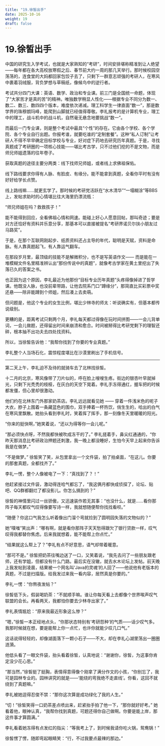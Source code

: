 ```yaml
---
title: "19.徐皙出手"
date: 2025-10-16
weight: 19
draft: false
---
```



# 19.徐皙出手

中国的研究生入学考试，也就是大家熟知的“考研”，时间安排堪称精准到让人绝望——每年都在各大高校放寒假之后、春节前大约一周的那几天举行。那时候校园空荡荡的，连食堂的大妈都回家包饺子去了，只剩下一群意志顽强的考研人，在寒风中裹着羽绒服，背负梦想与草稿纸，像候鸟中的逆行者。

考试共分四门大课：英语、数学、政治和专业课。前三门是全国统一命题，体现了“大家苦才是真的苦”的精神。唯独数学稍显人性化——根据专业不同分为数一、数二、数三、数四四个版本，难度依次递减。理工科学生一律直面“数一”，那是数学界的珠穆朗玛峰，能爬到山脚就已经值得尊敬。李礼报考的是计算机专业，理工中的理工，战斗机中的战斗机，自然毫无悬念地要挑战“数一”。

而最后一门专业课，则是整个考试中最具“个性”的存在。它由各个学校、各个学院、各个专业自行出题。你报考谁，就要吃谁的“定制套餐”。这种“私人订制”让考研人不得不早早确定目标学校与专业，好对症下药地去研究历年真题。于是，寻找真题成了考研圈的一项核心技能——堪比考古学，只不过他们挖的不是文物，而是师兄师姐遗落的往年卷子。

获取真题的途径主要分两类：线下找师兄师姐，或者线上求佛祖保佑。

线下路线要求你得有人脉、有脸皮、有缘分。能不能拿到真题，全看你平时有没有好好给学长点赞。

线上路线嘛……就更玄学了。那时候的考研党活跃在“水木清华”“一塌糊涂”等BBS上，发帖求助时的心情堪比往大海里扔漂流瓶：

“师兄师姐在吗？救救孩子！”

能不能得到回应，全看佛祖心情和网速。能碰上好心人愿意回帖，那叫奇迹；要是对方还恰好有资料并乐意分享，那基本可以直接被提名“考研界诺贝尔扶小朋友过马路奖”。

于是，在那个互联网刚起步、纸质资料还占主导的年代，聪明是天赋，资料是命脉。有人靠真题起飞，有人靠运气翻车。

在那段岁月里，最顶级的技能不是解微积分，也不是写英语作文—— 而是能在一堆模糊文件名里精准辨认出“那份传说中的真题”，就像考古学家在黄土里挖出了失落已久的答案之书。

也正因为这个原因，李礼最近为他那份“目标专业历年真题”头疼得像掉进了哲学课。他既没人脉，也没前辈带路，让他去院系门口“蹲缘分”，那简直比买彩票中奖还悬——除非能蹲到个师姐，然后凑上去卖萌。

但问题是，他这个专业的女生比例，堪比少林寺的师太：听说确实有，但基本都传说级别。

更糟的是，距离考试只剩两个月，李礼每天都过得像在玩时间拼图——一会儿背单词，一会儿做题，还得留出时间来崩溃和愈合。时间被掰得比考研党剩下的理智还碎，根本抽不出功夫去四处找资料。

所以，当徐皙告诉他：“我帮你找到了你要的专业真题。”

李礼整个人当场石化，震惊程度堪比在沙漠里刷出了手机信号。

---

第二天上午，李礼迫不及待的就骑车去了北林找徐皙。

十二月的北京，寒风像带了刀片似的，呼在脸上嗖嗖生疼。街边的银杏叶早就掉光，只剩下光秃秃的枝桠，在灰白的天空下晃着。李礼手冻得通红，握车把的时候都发僵，但心里却很激动。

他们约在北林东门外那家奶茶店。李礼远远就看见她 —— 穿着一件浅米色的呢子大衣，脖子上围着一条藏蓝色的围巾，双手捧着一杯热饮，俏生生的，哈出的白气在寒风里飘散。她抬头看到李礼时，笑着挥了挥手，那一刻像冬天里暖暖的阳光。

“你来的挺快啊，”她笑着说，“还以为得等你一会儿呢。”

“那必须快点呀，不然我都快被吹成冻干的了。” 李礼搓着手，鼻尖红通通的，“你昨天那消息比考研政治押题还刺激，我一晚上都没睡好，生怕今天早上起来你告诉我是在做梦。”

“不是做梦。” 徐皙笑了笑，从包里拿出一个文件袋，拍了拍桌面，“在这儿。你要的那套真题，全都找齐了。”

李礼一愣，整个人像被电了一下：“真找到了？！”

他赶紧接过文件袋，激动得连哈气都忘了，“我这俩月都快成侦探了，论坛、贴吧、QQ群都翻烂了都没影儿。你怎么搞到的？”

徐皙的神情里闪过一丝骄傲，又迅速装作若无其事：“也没什么，就是……看你那阵子每天都叹气叹得像要写诗一样，我就想随便帮你找找看呗。”

“随便？你这口气我怎么听着像出门溜个弯就捡到了圆明园失落的文物似的？”

她“噗嗤”笑出声：“哪有啊，就是看你那阵子天天愁得跟欠了银行贷款一样，叹气叹得我都替你焦虑。后来我就想着，能不能帮上你点忙。”

“结果就这么帮上了？”李礼有点不好意思，语气却带着暖意。

“那可不是。” 徐皙把奶茶往嘴边送了一口，又笑着说，“我先去问了一些朋友跟老师，还有学姐，但都没有什么门路。最后实在没辙，就去水木论坛上发帖。前天晚上我发帖到凌晨，结果被一个网名叫‘Java的灵魂’的人回了——他说他有老版本的真题，不过是扫描版。给我发过来我一看内容，居然真是你要的。”

李礼一愣：“你熬夜发帖？”

徐皙低下头，假装喝奶茶：“不就顺手嘛。谁让你每天看上去都像个世界唉声叹气联盟的会长。再看两天，我都怕你要去少林寺出家了。”

李礼表情尴尬：“原来我最近形象这么惨？”

“嗯，”徐皙一本正经地点头，“你那状态特别有‘考研怨种’的气质——话少叹气多。我那时候就在想，要是能帮上你一点忙，也许你就能少叹几口气。”

这话说得轻轻的，却像湖面落下一颗小石子——不大，却在李礼心湖里荡出一圈圈涟漪。

他低头看了一眼文件袋，抬头看着徐皙，认真地说：“谢谢你，徐皙，为这事你肯定没少花心思。”

“那当然，”徐皙挺了挺胸，表情得意得像个刚拿了满分作文的小孩，“你别忘了，我可是园林专业的。园林讲究的就是——‘能绕的弯我绝不走直线’。你看，这回不就绕到了真题嘛。”

李礼被她逗得忍俊不禁：“那你这次算是成功绿化了我的人生。”

“切！”徐皙笑得一口奶茶差点喷出来，赶紧抬手拍了他一下，“那你就好好考。” 她看着他，眼神认真，“我帮你找到真题，可题还得你自己做啊。你要是能上岸，那这件事才算圆满。”

李礼看着她冻得有点发红的指尖：“等我考上了，到时候我请你吃火锅，鸳鸯锅！”

徐皙愣了愣，随即弯起眼睛笑：“行，不过我要点最辣的那边。”
